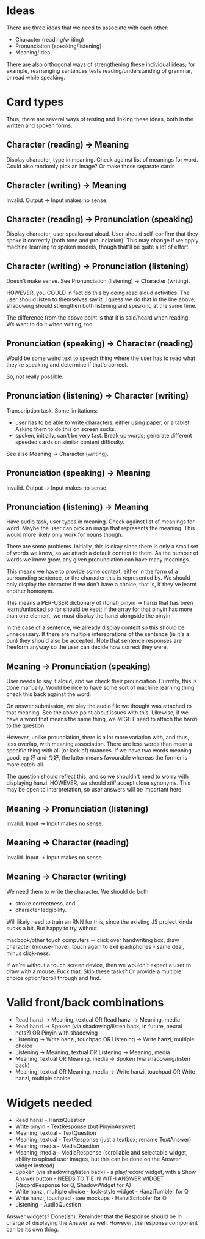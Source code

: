 # Ideas
There are three ideas that we need to associate with each other:
* Character (reading/writing)
* Pronunciation (speaking/listening)
* Meaning/Idea

There are also orthogonal ways of strengthening these individual ideas; for example, rearranging sentences tests reading/understanding of grammar, or read while speaking.

# Card types
Thus, there are several ways of testing and linking these ideas, both in the written and spoken forms.

## Character (reading) -> Meaning
Display character, type in meaning. Check against list of meanings for word.
Could also randomly pick an image? Or make those separate cards

## Character (writing) -> Meaning
Invalid. Output -> Input makes no sense.

## Character (reading) -> Pronunciation (speaking)
Display character, user speaks out aloud. User should self-confirm that they spoke it correctly (both tone and prounciation). This may change if we apply machine learning to spoken models, though that'll be quite a lot of effort.

## Character (writing) -> Pronunciation (listening)
Doesn't make sense. See Pronunciation (listening) -> Character (writing).

HOWEVER, you COULD in fact do this by doing read aloud activities. The user should listen to themselves say it. I guess we do that in the line above; shadowing should strengthen both listening and speaking at the same time.

The difference from the above point is that it is said/heard when reading. We want to do it when writing, too.

## Pronunciation (speaking) -> Character (reading)
Would be some weird text to speech thing where the user has to read what they're speaking and determine if that's correct. 

So, not really possible.

## Pronunciation (listening) -> Character (writing)
Transcription task. Some limitations:

* user has to be able to write characters, either using paper, or a tablet. Asking them to do this on screen sucks.
* spoken, initially, can't be very fast. Break up words;  generate different speeded cards on similar content difficulty.

See also Meaning -> Character (writing).

## Pronunciation (speaking) -> Meaning
Invalid. Output -> Input makes no sense.

## Pronunciation (listening) -> Meaning
Have audio task, user types in meaning. Check against list of meanings for word.
Maybe the user can pick an image that represents the meaning. This would more likely only work for nouns though.

There are some problems. Initially, this is okay since there is only a small set of words we know, so we attach a default context to them. As the number of words we know grow, any given pronunciation can have many meanings.

This means we have to provide some context, either in the form of a surrounding sentence, or the character this is represented by. We should only display the character if we don't have a choice; that is, if they've learnt another homonym. 

This means a PER-USER dictionary of (tonal) pinyin -> hanzi that has been learnt/unlocked so far should be kept; if the array for that pinyin has more than one element, we must display the hanzi alongside the pinyin.

In the case of a sentence, we already display context so this should be unnecessary. If there are multiple intereprations of the sentence (ie it's a pun) they should also be accepted. Note that sentence responses are freeform anyway so the user can decide how correct they were.

## Meaning -> Pronunciation (speaking)
User needs to say it aloud, and we check their prounciation. Currntly, this is done manually. Would be nice to have some sort of machine learning thing check this back against the word.

On answer submission, we play the audio file we thought was attached to that meaning. See the above point about issues with this. Likewise, if we have a word that means the same thing, we MIGHT need to attach the hanzi to the question.

However, unlike prounciation, there is a lot more variation with, and thus, less overlap, with meaning association. There are less words than mean a specific thing with all (or lack of) nuances. If we have two words meaning good, eg 好 and 良好, the latter means favourable whereas the former is more catch-all. 

The question should reflect this, and so we shouldn't need to worry with displaying hanzi. HOWEVER, we should *still* accept close synonyms. This may be open to interpretation, so user answers will be important here.

## Meaning -> Pronunciation (listening)
Invalid. Input -> Input makes no sense.

## Meaning -> Character (reading)
Invalid. Input -> Input makes no sense.

## Meaning -> Character (writing)
We need them to write the character. We should do both:
* stroke correctness, and 
* character ledgibility.

Will likely need to train an RNN for this, since the existing JS project kinda sucks a bit. But happy to try without. 

macbook/other touch computers -- click over handwriting box, draw character (mouse-move), touch again to exit
ipad/phones - same deal, minus click-ness.

If we're without a touch screen device, then we wouldn't expect a user to draw with a mouse. Fuck that. Skip these tasks? Or provide a multiple choice option/scroll through and find.


# Valid front/back combinations

* Read hanzi -> Meaning, textual OR Read hanzi -> Meaning, media
* Read hanzi -> Spoken (via shadowing/listen back; in future, neural nets?) OR Pinyin with shadowing
* Listening -> Write hanzi, touchpad OR Listening -> Write hanzi, multiple choice
* Listening -> Meaning, textual OR Listening -> Meaning, media
* Meaning, textual OR Meaning, media -> Spoken (via shadowing/listen back)
* Meaning, textual OR Meaning, media -> Write hanzi, touchpad OR Write hanzi, multiple choice

# Widgets needed

* Read hanzi - HanziQuestion
* Write pinyin - TextResponse (but PinyinAnswer)
* Meaning, textual - TextQuestion
* Meaning, textual - TextResponse (just a textbox; rename TextAnswer)
* Meaning, media - MediaQuestion
* Meaning, media - MediaResponse (scrollable and selectable widget, ability to upload user images, but this can be done on the Answer widget instead)
* Spoken (via shadowing/listen back) - a play/record widget, with a Show Answer button - NEEDS TO TIE IN WITH ANSWER WIDGET (RecordResponse for Q, ShadowWidget for A)
* Write hanzi, multiple choice - lock-style widget - HanziTumbler for Q
* Write hanzi, touchpad - see mockups - HanziScribbler for Q
* Listening - AudioQuestion


Answer widgets?
Done(ish). Reminder that the Response should be in charge of displaying the Answer as well. However, the response component can be its own thing.